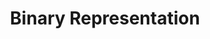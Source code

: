---
title: "Binary Representation"

categories: ['']

tags: ['Binary', 'Representation']

arwords: 'التمثيل الثنائي'

arexps: []

enwords: ['Binary Representation']

enexps: []

arlexicons: 'م'

enlexicons: 'B'

authors: ['Ruqayya Roshdy']

translators: ['']

citations: 'تطبيقات الذكاء الاصطناعي في خدمة اللغة العربية'

sources: 'مركز الملك عبدالله بن عبدالعزيز الدولي لخدمة اللغة العربية'

word: "true"

slug: ""
---